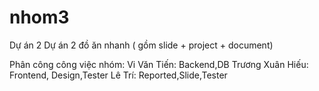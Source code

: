# nhom3
Dự án 2
Dự án 2 đồ ăn nhanh ( gồm slide + project + document)

Phân công công việc nhóm:
Vi Văn Tiến: Backend,DB
Trương Xuân Hiếu: Frontend, Design,Tester
Lê Trí: Reported,Slide,Tester
